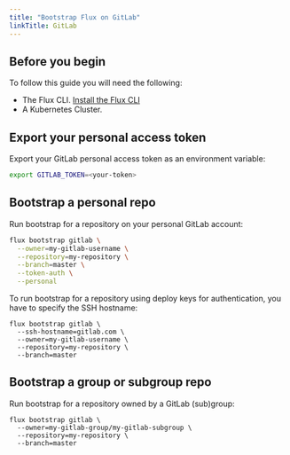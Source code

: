 ```yaml
---
title: "Bootstrap Flux on GitLab"
linkTitle: GitLab
---
```


## Before you begin

To follow this guide you will need the following:

- The Flux CLI. [Install the Flux CLI](../../installation.md#install-the-flux-cli)
- A Kubernetes Cluster.

## Export your personal access token

Export your GitLab personal access token as an environment variable:

```bash
export GITLAB_TOKEN=<your-token>
```

## Bootstrap a personal repo

Run bootstrap for a repository on your personal GitLab account:

```bash
flux bootstrap gitlab \
  --owner=my-gitlab-username \
  --repository=my-repository \
  --branch=master \
  --token-auth \
  --personal
```

To run bootstrap for a repository using deploy keys for authentication, you have to specify the SSH hostname:

```
flux bootstrap gitlab \
  --ssh-hostname=gitlab.com \
  --owner=my-gitlab-username \
  --repository=my-repository \
  --branch=master
```

## Bootstrap a group or subgroup repo

Run bootstrap for a repository owned by a GitLab (sub)group:

```
flux bootstrap gitlab \
  --owner=my-gitlab-group/my-gitlab-subgroup \
  --repository=my-repository \
  --branch=master
```
